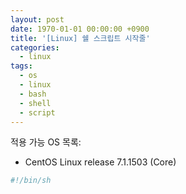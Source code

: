 ```yaml
---
layout: post
date: 1970-01-01 00:00:00 +0900
title: '[Linux] 쉘 스크립트 시작줄'
categories:
  - linux
tags:
  - os
  - linux
  - bash
  - shell
  - script
---
```


적용 가능 OS 목록:
- CentOS Linux release 7.1.1503 (Core)

```bash
#!/bin/sh
```
